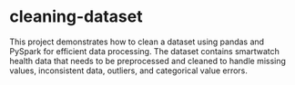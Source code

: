 # cleaning-dataset
This project demonstrates how to clean a dataset using pandas and PySpark for efficient data processing. The dataset contains smartwatch health data that needs to be preprocessed and cleaned to handle missing values, inconsistent data, outliers, and categorical value errors.
